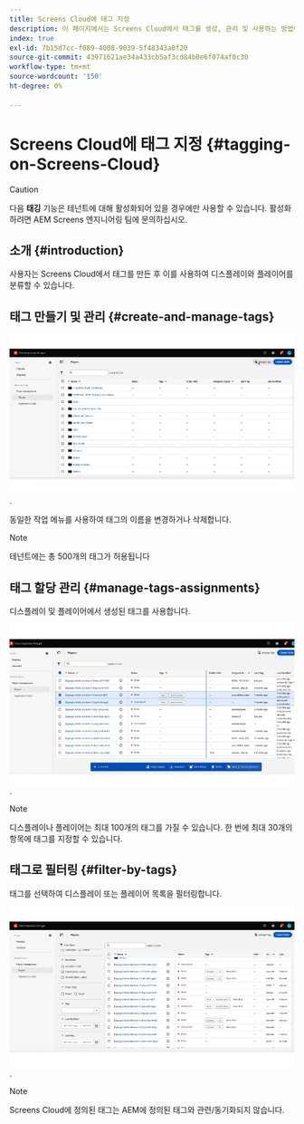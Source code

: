 ```yaml
---
title: Screens Cloud에 태그 지정
description: 이 페이지에서는 Screens Cloud에서 태그를 생성, 관리 및 사용하는 방법에 대해 설명합니다.
index: true
exl-id: 7b15d7cc-f089-4008-9039-5f48343a0f20
source-git-commit: 43971621ae34a433cb5af3cd84b0e6f074af0c30
workflow-type: tm+mt
source-wordcount: '150'
ht-degree: 0%

---
```


# Screens Cloud에 태그 지정 {#tagging-on-Screens-Cloud}

>[!CAUTION]
>
>다음 **태깅** 기능은 테넌트에 대해 활성화되어 있을 경우에만 사용할 수 있습니다. 활성화하려면 AEM Screens 엔지니어링 팀에 문의하십시오.

## 소개 {#introduction}

사용자는 Screens Cloud에서 태그를 만든 후 이를 사용하여 디스플레이와 플레이어를 분류할 수 있습니다.

## 태그 만들기 및 관리 {#create-and-manage-tags}

![태그 만들기](assets/tagging/create-tag.gif).

동일한 작업 메뉴를 사용하여 태그의 이름을 변경하거나 삭제합니다.

>[!NOTE]
> 
> 테넌트에는 총 500개의 태그가 허용됩니다

## 태그 할당 관리 {#manage-tags-assignments}

디스플레이 및 플레이어에서 생성된 태그를 사용합니다.

![태그 할당 관리](assets/tagging/assign-tags-to-players.gif).

>[!NOTE]
> 
> 디스플레이나 플레이어는 최대 100개의 태그를 가질 수 있습니다.
> 한 번에 최대 30개의 항목에 태그를 지정할 수 있습니다.

## 태그로 필터링 {#filter-by-tags}

태그를 선택하여 디스플레이 또는 플레이어 목록을 필터링합니다.

![태그로 필터링](assets/tagging/filter-by-tags.gif).

>[!NOTE]
> 
> Screens Cloud에 정의된 태그는 AEM에 정의된 태그와 관련/동기화되지 않습니다.
> 
